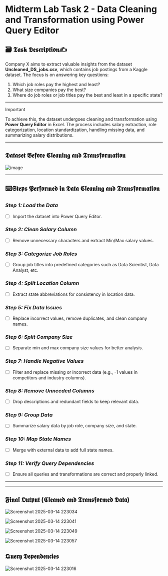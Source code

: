 # **Midterm Lab Task 2 - Data Cleaning and Transformation using Power Query Editor**

## 🗃️ **𝕿𝖆𝖘𝖐 𝕯𝖊𝖘𝖈𝖗𝖎𝖕𝖙𝖎𝖔𝖓✍**
Company X aims to extract valuable insights from the dataset **Uncleaned_DS_jobs.csv**, which contains job postings from a Kaggle dataset. The focus is on answering key questions:

1. Which job roles pay the highest and least?
2. What size companies pay the best?
3. Where do job roles or job titles pay the best and least in a specific state?

---
> [!IMPORTANT]
> To achieve this, the dataset undergoes cleaning and transformation using **Power Query Editor** in Excel. The process includes salary extraction, role categorization, location standardization, handling missing data, and summarizing salary distributions.

---
## **𝕯𝖆𝖙𝖆𝖘𝖊𝖙 𝕭𝖊𝖋𝖔𝖗𝖊 𝕮𝖑𝖊𝖆𝖓𝖎𝖓𝖌 𝖆𝖓𝖉 𝕿𝖗𝖆𝖓𝖘𝖋𝖔𝖗𝖒𝖆𝖙𝖎𝖔𝖓**  

![image](https://github.com/user-attachments/assets/93cac268-d885-4544-8495-b6864cade4f5)

---

## ⌨️**𝕾𝖙𝖊𝖕𝖘 𝕻𝖊𝖗𝖋𝖔𝖗𝖒𝖊𝖉 𝖎𝖓 𝕯𝖆𝖙𝖆 𝕮𝖑𝖊𝖆𝖓𝖎𝖓𝖌 𝖆𝖓𝖉 𝕿𝖗𝖆𝖓𝖘𝖋𝖔𝖗𝖒𝖆𝖙𝖎𝖔𝖓**

### *Step 1: Load the Data*
- [ ] Import the dataset into Power Query Editor.

### *Step 2: Clean Salary Column* 
- [ ] Remove unnecessary characters and extract Min/Max salary values.

### *Step 3: Categorize Job Roles*  
- [ ] Group job titles into predefined categories such as Data Scientist, Data Analyst, etc.

### *Step 4: Split Location Column*
- [ ] Extract state abbreviations for consistency in location data.

### *Step 5: Fix Data Issues*
- [ ] Replace incorrect values, remove duplicates, and clean company names.

### *Step 6: Split Company Size* 
- [ ] Separate min and max company size values for better analysis.

### *Step 7: Handle Negative Values*
- [ ] Filter and replace missing or incorrect data (e.g., -1 values in competitors and industry columns).

### *Step 8: Remove Unneeded Columns*
- [ ] Drop descriptions and redundant fields to keep relevant data.

### *Step 9: Group Data* 
- [ ] Summarize salary data by job role, company size, and state.

### *Step 10: Map State Names* 
- [ ] Merge with external data to add full state names.

### *Step 11: Verify Query Dependencies*
- [ ] Ensure all queries and transformations are correct and properly linked.

---


---

## **𝕱𝖎𝖓𝖆𝖑 𝕺𝖚𝖙𝖕𝖚𝖙 (𝕮𝖑𝖊𝖆𝖓𝖊𝖉 𝖆𝖓𝖉 𝕿𝖗𝖆𝖓𝖘𝖋𝖔𝖗𝖒𝖊𝖉 𝕯𝖆𝖙𝖆)**  

![Screenshot 2025-03-14 223034](https://github.com/user-attachments/assets/7f57eeab-bbc1-4aad-91a6-a7f76c0d3c5c)

![Screenshot 2025-03-14 223041](https://github.com/user-attachments/assets/d799dffa-c58d-4182-b139-2696b0324838)

![Screenshot 2025-03-14 223049](https://github.com/user-attachments/assets/a5993c05-8003-4973-9c44-ff6e02ca891d)

![Screenshot 2025-03-14 223057](https://github.com/user-attachments/assets/0adfef61-32e9-4bb3-88a5-83d0a0ad6a8e)


## **𝕼𝖚𝖊𝖗𝖞 𝕯𝖊𝖕𝖊𝖓𝖉𝖊𝖓𝖈𝖎𝖊𝖘**  
![Screenshot 2025-03-14 223016](https://github.com/user-attachments/assets/cf0ac2b0-869b-4eb4-952f-4a34cbfed89b)

